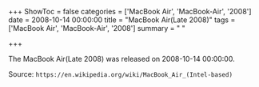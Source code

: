 +++
ShowToc = false
categories = ['MacBook Air', 'MacBook-Air', '2008']
date = 2008-10-14 00:00:00
title = "MacBook Air(Late 2008)"
tags = ['MacBook Air', 'MacBook-Air', '2008']
summary = " "

+++

The MacBook Air(Late 2008) was released on 2008-10-14 00:00:00.

Source: `https://en.wikipedia.org/wiki/MacBook_Air_(Intel-based)`


